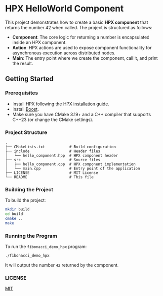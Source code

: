 # HPX HelloWorld Component

This project demonstrates how to create a basic **HPX component** that returns the number 42 when called.
The project is structured as follows:

- **Component**: The core logic for returning a number is encapsulated inside an HPX component.
- **Action**: HPX actions are used to expose component functionality for asynchronous execution across distributed nodes.
- **Main**: The entry point where we create the component, call it, and print the result.
  
## Getting Started

### Prerequisites
- Install HPX following the [HPX installation guide](https://hpx-docs.stellar-group.org/latest/html/quickstart.html#).
- Install [Boost](https://www.boost.org/).
- Make sure you have CMake 3.19+ and a C++ compiler that supports C++23 (or change the CMake settings).

### Project Structure

```text
.
├── CMakeLists.txt           # Build configuration
├── include                  # Header files
│   └── hello_component.hpp  # HPX component header
├── src                      # Source files
│   ├── hello_component.cpp  # HPX component implementation
│   └── main.cpp             # Entry point of the application
├── LICENSE                  # MIT License
└── README                   # This file
```

### Building the Project

To build the project:

```bash
mkdir build
cd build
cmake ..
make
```

### Running the Program

To run the `fibonacci_demo_hpx` program:

```bash
./fibonacci_demo_hpx
```

It will output the number `42` returned by the component.

### LICENSE
[MIT](./LICENSE)